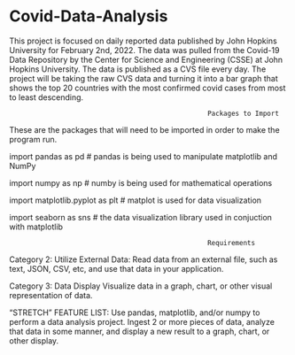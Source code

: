 # Covid-Data-Analysis
This project is focused on daily reported data published by John Hopkins University for February 2nd, 2022. The data was pulled from the Covid-19 Data Repository by the Center for Science and Engineering (CSSE) at John Hopkins University. The data is published as a CVS file every day. The project will be taking the raw CVS data and turning it into a bar graph that shows the top 20 countries with the most confirmed covid cases from most to least descending. 

                                                      Packages to Import

These are the packages that will need to be imported in order to make the program run. 

import pandas as pd #                 pandas is being used to manipulate matplotlib and NumPy

import numpy as np #                  numby is being used for mathematical operations

import matplotlib.pyplot as plt #     matplot is used for data visualization

import seaborn as sns #               the data visualization library used in conjuction with matplotlib


                                                      Requirements

Category 2: Utilize External Data:
Read data from an external file, such as text, JSON, CSV, etc, and use that data in your application.

Category 3: Data Display
Visualize data in a graph, chart, or other visual representation of data.

“STRETCH” FEATURE LIST:
Use pandas, matplotlib, and/or numpy to perform a data analysis project. Ingest 2 or more pieces of data, analyze that data in some manner, and display a new result to a graph, chart, or other display.
